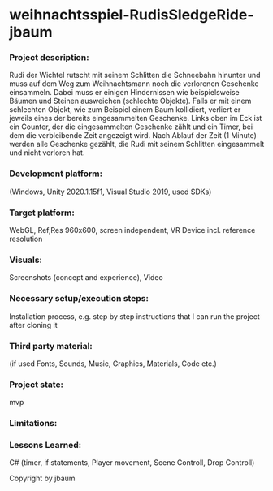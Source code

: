 # weihnachtsspiel-RudisSledgeRide-jbaum

### Project description: 
Rudi der Wichtel rutscht mit seinem Schlitten die Schneebahn hinunter und muss auf dem Weg zum Weihnachtsmann noch die verlorenen Geschenke einsammeln. Dabei muss er einigen Hindernissen wie beispielsweise Bäumen und Steinen ausweichen (schlechte Objekte). Falls er mit einem schlechten Objekt, wie zum Beispiel einem Baum kollidiert, verliert er jeweils eines der bereits eingesammelten Geschenke. Links oben im Eck ist ein Counter, der die eingesammelten Geschenke zählt und ein Timer, bei dem die verbleibende Zeit angezeigt wird. Nach Ablauf der Zeit (1 Minute) werden alle Geschenke gezählt, die Rudi mit seinem Schlitten eingesammelt und nicht verloren hat.

### Development platform: 
(Windows, Unity 2020.1.15f1, Visual Studio 2019, used SDKs)

### Target platform: 
WebGL, Ref,Res 960x600, screen independent, VR Device incl. reference resolution 

### Visuals: 
Screenshots (concept and experience), Video

### Necessary setup/execution steps: 
Installation process, e.g. step by step instructions that I can run the project after cloning it

### Third party material: 
(if used Fonts, Sounds, Music, Graphics, Materials, Code etc.)

### Project state: 
mvp

### Limitations: 

### Lessons Learned: 

C# (timer, if statements, Player movement, Scene Controll, Drop Controll)

Copyright by jbaum
